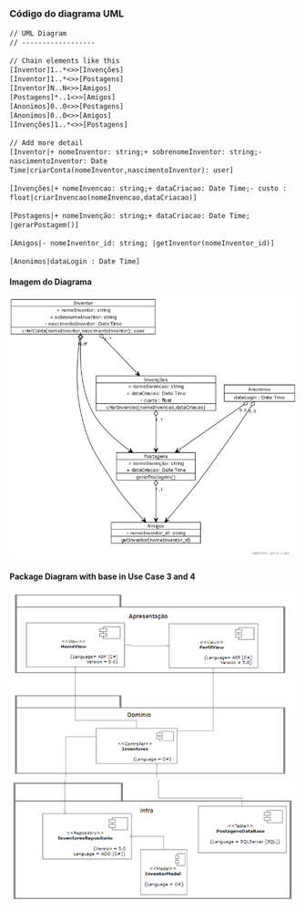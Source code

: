 ﻿
### Código do diagrama UML
````
// UML Diagram
// ------------------

// Chain elements like this
[Inventor]1..*<>>[Invenções]
[Inventor]1..*<>>[Postagens]
[Inventor]N..N<>>[Amigos]
[Postagens]*..1<>>[Amigos]
[Anonimos]0..0<>>[Postagens]
[Anonimos]0..0<>>[Amigos]
[Invenções]1..*<>>[Postagens]

// Add more detail
[Inventor|+ nomeInventor: string;+ sobrenomeInventor: string;- nascimentoInventor: Date Time|criarConta(nomeInventor,nascimentoInventor): user]

[Invenções|+ nomeInvencao: string;+ dataCriacao: Date Time;- custo : float|criarInvencao(nomeInvencao,dataCriacao)]

[Postagens|+ nomeInvenção: string;+ dataCriacao: Date Time; |gerarPostagem()]

[Amigos|- nomeInventor_id: string; |getInventor(nomeInventor_id)]

[Anonimos|dataLogin : Date Time]
````

#### Imagem do Diagrama
![Diagrama](UMLD.png)


#### Package Diagram with base in Use Case 3 and 4
![Diagram Part 1](part1.png)
![Diagram Part 2](part2.png)
